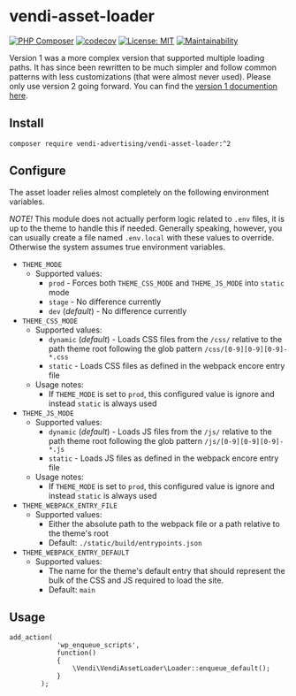 # vendi-asset-loader

[![PHP Composer](https://github.com/vendi-advertising/vendi-asset-loader/actions/workflows/php.yml/badge.svg)](https://github.com/vendi-advertising/vendi-asset-loader/actions/workflows/php.yml)
[![codecov](https://codecov.io/gh/vendi-advertising/vendi-asset-loader/branch/master/graph/badge.svg)](https://codecov.io/gh/vendi-advertising/vendi-asset-loader)
[![License: MIT](https://img.shields.io/badge/License-MIT-yellow.svg)](https://opensource.org/licenses/MIT)
[![Maintainability](https://api.codeclimate.com/v1/badges/72f384ac770998fa5147/maintainability)](https://codeclimate.com/github/vendi-advertising/vendi-asset-loader/maintainability)

Version 1 was a more complex version that supported multiple loading paths. It has since been rewritten to be much simpler and follow common patterns with less customizations (that were almost never used). Please only use version 2 going forward. You can find the [version 1 documention here](./docs/v1.md).

## Install
```composer require vendi-advertising/vendi-asset-loader:^2```

## Configure
The asset loader relies almost completely on the following environment variables.

*NOTE!* This module does not actually perform logic related to `.env` files, it is up to the theme to handle this if needed. Generally speaking, however, you can usually create a file named `.env.local` with these values to override. Otherwise the system assumes true environment variables.

  * `THEME_MODE`
    * Supported values:
      * `prod` - Forces both `THEME_CSS_MODE` and `THEME_JS_MODE` into `static` mode
      * `stage` - No difference currently
      * `dev` (_default_) - No difference currently
  * `THEME_CSS_MODE`
    * Supported values:
      * `dynamic` (_default_) - Loads CSS files from the `/css/` relative to the path theme root following the glob pattern `/css/[0-9][0-9][0-9]-*.css`
      * `static` - Loads CSS files as defined in the webpack encore entry file
    * Usage notes:
      * If `THEME_MODE` is set to `prod`, this configured value is ignore and instead `static` is always used
  * `THEME_JS_MODE`
    * Supported values:
      * `dynamic` (_default_) - Loads JS files from the `/js/` relative to the path theme root following the glob pattern `/js/[0-9][0-9][0-9]-*.js`
      * `static` - Loads JS files as defined in the webpack encore entry file
    * Usage notes:
      * If `THEME_MODE` is set to `prod`, this configured value is ignore and instead `static` is always used
  * `THEME_WEBPACK_ENTRY_FILE`
    * Supported values:
      * Either the absolute path to the webpack file or a path relative to the theme's root
      * Default: `./static/build/entrypoints.json`
  * `THEME_WEBPACK_ENTRY_DEFAULT`
    * Supported values:
      * The name for the theme's default entry that should represent the bulk of the CSS and JS required to load the site.
      * Default: `main`

## Usage
```
add_action(
            'wp_enqueue_scripts',
            function()
            {
                \Vendi\VendiAssetLoader\Loader::enqueue_default();
            }
        );

```
